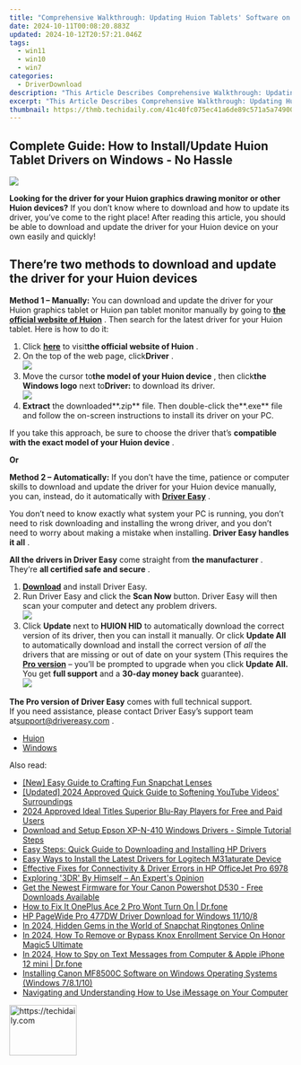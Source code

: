 ```yaml
---
title: "Comprehensive Walkthrough: Updating Huion Tablets' Software on Windows Systems"
date: 2024-10-11T00:08:20.883Z
updated: 2024-10-12T20:57:21.046Z
tags:
  - win11
  - win10
  - win7
categories:
  - DriverDownload
description: "This Article Describes Comprehensive Walkthrough: Updating Huion Tablets' Software on Windows Systems"
excerpt: "This Article Describes Comprehensive Walkthrough: Updating Huion Tablets' Software on Windows Systems"
thumbnail: https://thmb.techidaily.com/41c40fc075ec41a6de89c571a5a74900b640b77fd911558c6dd5abd8173773bf.jpg
---
```


## Complete Guide: How to Install/Update Huion Tablet Drivers on Windows - No Hassle

![](https://images.drivereasy.com/wp-content/uploads/2018/12/snap000159-300x159.png)

 **Looking for the driver for your Huion graphics drawing monitor or other Huion devices?** If you don’t know where to download and how to update its driver, you’ve come to the right place! After reading this article, you should be able to download and update the driver for your Huion device on your own easily and quickly!

## **There’re two methods to download and update the driver for your Huion devices**

**Method 1 – Manually:**  You can download and update the driver for your Huion graphics tablet or Huion pan tablet monitor manually by going to **[the official website of Huion](https://www.huiontablet.com/)**  . Then search for the latest driver for your Huion tablet. Here is how to do it:

1. Click **[here](https://www.huiontablet.com/)**  to visit**the official website of Huion** .
2. On the top of the web page, click**Driver** .  
![](https://images.drivereasy.com/wp-content/uploads/2018/12/snap000160-1.png)
3. Move the cursor to**the model of your Huion device** , then click**the Windows logo**  next to**Driver:** to download its driver.  
![](https://images.drivereasy.com/wp-content/uploads/2018/12/snap000161.png)
4. **Extract** the downloaded**.zip** file. Then double-click the**.exe** file and follow the on-screen instructions to install its driver on your PC.

 If you take this approach, be sure to choose the driver that’s **compatible with the exact model of your Huion device** .

**Or**

**Method 2 – Automatically:** If you don’t have the time, patience or computer skills to download and update the driver for your Huion device manually, you can, instead, do it automatically with **[Driver Easy](https://tools.techidaily.com/drivereasy/download/)**  .

 You don’t need to know exactly what system your PC is running, you don’t need to risk downloading and installing the wrong driver, and you don’t need to worry about making a mistake when installing. **Driver Easy handles it all** .

**All the drivers in Driver Easy** come straight from **the manufacturer** . They‘re **all certified safe and secure** .

1. **[Download](https://tools.techidaily.com/drivereasy/download/)**  and install Driver Easy.
2. Run Driver Easy and click the **Scan Now** button. Driver Easy will then scan your computer and detect any problem drivers.  
![](https://images.drivereasy.com/wp-content/uploads/2018/12/snap000123.png)
3. Click **Update** next to **HUION HID** to automatically download the correct version of its driver, then you can install it manually. Or click **Update All** to automatically download and install the correct version of _all_ the drivers that are missing or out of date on your system (This requires the **[Pro version](https://tools.techidaily.com/drivereasy/download/)**  – you’ll be prompted to upgrade when you click **Update All.**  You get **full support** and a **30-day money back** guarantee).  
![](https://images.drivereasy.com/wp-content/uploads/2018/12/snap000162.png)

**The Pro version of Driver Easy** comes with full technical support.  
 If you need assistance, please contact Driver Easy’s support team at[support@drivereasy.com](https://tools.techidaily.com/drivereasy/download/) .

* [Huion](https://tools.techidaily.com/drivereasy/download/)
* [Windows](https://tools.techidaily.com/drivereasy/download/)

<ins class="adsbygoogle"
     style="display:block"
     data-ad-format="autorelaxed"
     data-ad-client="ca-pub-7571918770474297"
     data-ad-slot="1223367746"></ins>

<ins class="adsbygoogle"
     style="display:block"
     data-ad-client="ca-pub-7571918770474297"
     data-ad-slot="8358498916"
     data-ad-format="auto"
     data-full-width-responsive="true"></ins>

<span class="atpl-alsoreadstyle">Also read:</span>
<div><ul>
<li><a href="https://snapchat-videos.techidaily.com/new-easy-guide-to-crafting-fun-snapchat-lenses/"><u>[New] Easy Guide to Crafting Fun Snapchat Lenses</u></a></li>
<li><a href="https://youtube-lab.techidaily.com/ed-2024-approved-quick-guide-to-softening-youtube-videos-surroundings/"><u>[Updated] 2024 Approved Quick Guide to Softening YouTube Videos' Surroundings</u></a></li>
<li><a href="https://some-knowledge.techidaily.com/2024-approved-ideal-titles-superior-blu-ray-players-for-free-and-paid-users/"><u>2024 Approved Ideal Titles Superior Blu-Ray Players for Free and Paid Users</u></a></li>
<li><a href="https://driver-download.techidaily.com/download-and-setup-epson-xp-n-410-windows-drivers-simple-tutorial-steps/"><u>Download and Setup Epson XP-N-410 Windows Drivers - Simple Tutorial Steps</u></a></li>
<li><a href="https://driver-download.techidaily.com/easy-steps-quick-guide-to-downloading-and-installing-hp-drivers/"><u>Easy Steps: Quick Guide to Downloading and Installing HP Drivers</u></a></li>
<li><a href="https://driver-download.techidaily.com/easy-ways-to-install-the-latest-drivers-for-logitech-m31aturate-device/"><u>Easy Ways to Install the Latest Drivers for Logitech M31aturate Device</u></a></li>
<li><a href="https://driver-download.techidaily.com/effective-fixes-for-connectivity-and-driver-errors-in-hp-officejet-pro-6978/"><u>Effective Fixes for Connectivity & Driver Errors in HP OfficeJet Pro 6978</u></a></li>
<li><a href="https://extra-hints.techidaily.com/exploring-3dr-by-himself-an-experts-opinion/"><u>Exploring '3DR' By Himself – An Expert's Opinion</u></a></li>
<li><a href="https://driver-download.techidaily.com/get-the-newest-firmware-for-your-canon-powershot-d530-free-downloads-available/"><u>Get the Newest Firmware for Your Canon Powershot D530 - Free Downloads Available</u></a></li>
<li><a href="https://howto.techidaily.com/how-to-fix-it-oneplus-ace-2-pro-wont-turn-on-drfone-by-drfone-fix-android-problems-fix-android-problems/"><u>How to Fix It OnePlus Ace 2 Pro Wont Turn On | Dr.fone</u></a></li>
<li><a href="https://driver-download.techidaily.com/hp-pagewide-pro-477dw-driver-download-for-windows-11108/"><u>HP PageWide Pro 477DW Driver Download for Windows 11/10/8</u></a></li>
<li><a href="https://some-knowledge.techidaily.com/in-2024-hidden-gems-in-the-world-of-snapchat-ringtones-online/"><u>In 2024, Hidden Gems in the World of Snapchat Ringtones Online</u></a></li>
<li><a href="https://unlock-android.techidaily.com/in-2024-how-to-remove-or-bypass-knox-enrollment-service-on-honor-magic5-ultimate-by-drfone-android/"><u>In 2024, How To Remove or Bypass Knox Enrollment Service On Honor Magic5 Ultimate</u></a></li>
<li><a href="https://ios-location-track.techidaily.com/in-2024-how-to-spy-on-text-messages-from-computer-and-apple-iphone-12-mini-drfone-by-drfone-virtual-ios/"><u>In 2024, How to Spy on Text Messages from Computer & Apple iPhone 12 mini | Dr.fone</u></a></li>
<li><a href="https://driver-download.techidaily.com/installing-canon-mf8500c-software-on-windows-operating-systems-windows-78110/"><u>Installing Canon MF8500C Software on Windows Operating Systems (Windows 7/8.1/10)</u></a></li>
<li><a href="https://windows11.techidaily.com/navigating-and-understanding-how-to-use-imessage-on-your-computer/"><u>Navigating and Understanding How to Use iMessage on Your Computer</u></a></li>
</ul></div>

<!-- affiliate ads begin -->
<a href="https://bluetties.sjv.io/c/5597632/2141688/17094" target="_top" id="2141688">
  <img src="//a.impactradius-go.com/display-ad/17094-2141688" border="0" alt="https://techidaily.com" width="120" height="90"/>
</a>
<img height="0" width="0" src="https://bluetties.sjv.io/i/5597632/2141688/17094" style="position:absolute;visibility:hidden;" border="0" />
<!-- affiliate ads end -->

